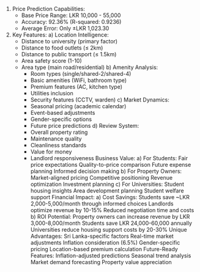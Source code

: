 1. Price Prediction Capabilities:
    - Base Price Range: LKR 10,000 - 55,000
    - Accuracy: 92.36% (R-squared: 0.9236)
    - Average Error: Only ±LKR 1,023.30
2. Key Features: 
    a) Location Intelligence:
    - Distance to university (primary factor)
    - Distance to food outlets (≤ 2km)
    - Distance to public transport (≤ 1.5km)
    - Area safety score (1-10)
    - Area type (main road/residential)
    b) Amenity Analysis:
        - Room types (single/shared-2/shared-4)
        - Basic amenities (WiFi, bathroom type)
        - Premium features (AC, kitchen type)
        - Utilities inclusion
        - Security features (CCTV, warden)
    c) Market Dynamics:
        - Seasonal pricing (academic calendar)
        - Event-based adjustments
        - Gender-specific options
        - Future price predictions
    d) Review System:
        - Overall property rating
        - Maintenance quality
        - Cleanliness standards
        - Value for money
        - Landlord responsiveness
Business Value: a) For Students:
Fair price expectations
Quality-to-price comparison
Future expense planning
Informed decision making
b) For Property Owners:
Market-aligned pricing
Competitive positioning
Revenue optimization
Investment planning
c) For Universities:
Student housing insights
Area development planning
Student welfare support
Financial Impact: a) Cost Savings:
Students save ~LKR 2,000-5,000/month through informed choices
Landlords optimize revenue by 10-15%
Reduced negotiation time and costs
b) ROI Potential:
Property owners can increase revenue by LKR 3,000-8,000/month
Students save LKR 24,000-60,000 annually
Universities reduce housing support costs by 20-30%
Unique Advantages:
Sri Lanka-specific factors
Real-time market adjustments
Inflation consideration (6.5%)
Gender-specific pricing
Location-based premium calculation
Future-Ready Features:
Inflation-adjusted predictions
Seasonal trend analysis
Market demand forecasting
Property value appreciation
